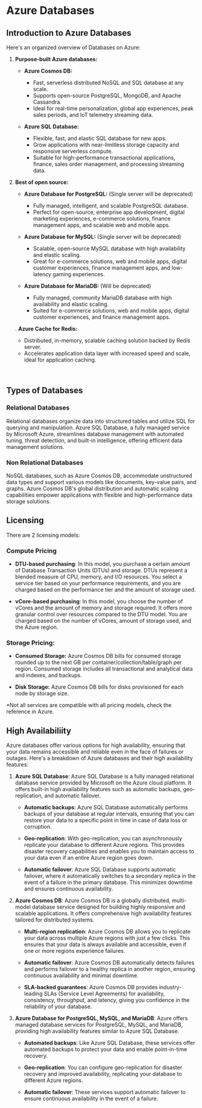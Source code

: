 # Azure Databases

## Introduction to Azure Databases

Here's an organized overview of Databases on Azure:

1. **Purpose-built Azure databases:**
   
   - **Azure Cosmos DB:**
     
     - Fast, serverless distributed NoSQL and SQL database at any scale.
     - Supports open-source PostgreSQL, MongoDB, and Apache Cassandra.
     - Ideal for real-time personalization, global app experiences, peak sales periods, and IoT telemetry streaming data.
   
   - **Azure SQL Database:**
     
     - Flexible, fast, and elastic SQL database for new apps.
     - Grow applications with near-limitless storage capacity and responsive serverless compute.
     - Suitable for high-performance transactional applications, finance, sales order management, and processing streaming data.

2. **Best of open source:**
   
   - **Azure Database for PostgreSQL:** (Single server will be deprecated)
     
     - Fully managed, intelligent, and scalable PostgreSQL database.
     - Perfect for open-source, enterprise app development, digital marketing experiences, e-commerce solutions, finance management apps, and scalable web and mobile apps.
   
   - **Azure Database for MySQL:** (Single server will be deprecated)
     
     - Scalable, open-source MySQL database with high availability and elastic scaling.
     - Great for e-commerce solutions, web and mobile apps, digital customer experiences, finance management apps, and low-latency gaming experiences.
   
   - **Azure Database for MariaDB:** (Will be deprecated)
     
     - Fully managed, community MariaDB database with high availability and elastic scaling.
     - Suited for e-commerce solutions, web and mobile apps, digital customer experiences, and finance management apps.
   
   . **Azure Cache for Redis:**
   
   - Distributed, in-memory, scalable caching solution backed by Redis server.
   - Accelerates application data layer with increased speed and scale, ideal for application caching.

&nbsp;

## Types of Databases

### Relational Databases

Relational databases organize data into structured tables and utilize SQL for querying and manipulation. Azure SQL Database, a fully managed service by Microsoft Azure, streamlines database management with automated tuning, threat detection, and built-in intelligence, offering efficient data management solutions.

### Non Relational Databases

NoSQL databases, such as Azure Cosmos DB, accommodate unstructured data types and support various models like documents, key-value pairs, and graphs. Azure Cosmos DB's global distribution and automatic scaling capabilities empower applications with flexible and high-performance data storage solutions.

## Licensing

There are 2 licensing models:

### Compute Pricing

- **DTU-based purchasing**: In this model, you purchase a certain amount of Database Transaction Units (DTUs) and storage. DTUs represent a blended measure of CPU, memory, and I/O resources. You select a service tier based on your performance requirements, and you are charged based on the performance tier and the amount of storage used. 

- **vCore-based purchasing**: In this model, you choose the number of vCores and the amount of memory and storage required. It offers more granular control over resources compared to the DTU model. You are charged based on the number of vCores, amount of storage used, and the Azure region.

### Storage Pricing:

- **Consumed Storage:** Azure Cosmos DB bills for consumed storage rounded up to the next GB per container/collection/table/graph per region. Consumed storage includes all transactional and analytical data and indexes, and backups.

- **Disk Storage:** Azure Cosmos DB bills for disks provisioned for each node by storage size.

*Not all services are compatible with all pricing models, check the reference in Azure.

## High Availabiliity

Azure databases offer various options for high availability, ensuring that your data remains accessible and reliable even in the face of failures or outages. Here's a breakdown of Azure databases and their high availability features:

1. **Azure SQL Database**: Azure SQL Database is a fully managed relational database service provided by Microsoft on the Azure cloud platform. It offers built-in high availability features such as automatic backups, geo-replication, and automatic failover.
   
   - **Automatic backups**: Azure SQL Database automatically performs backups of your database at regular intervals, ensuring that you can restore your data to a specific point in time in case of data loss or corruption.
   
   - **Geo-replication**: With geo-replication, you can asynchronously replicate your database to different Azure regions. This provides disaster recovery capabilities and enables you to maintain access to your data even if an entire Azure region goes down.
   
   - **Automatic failover**: Azure SQL Database supports automatic failover, where it automatically switches to a secondary replica in the event of a failure in the primary database. This minimizes downtime and ensures continuous availability.

2. **Azure Cosmos DB**: Azure Cosmos DB is a globally distributed, multi-model database service designed for building highly responsive and scalable applications. It offers comprehensive high availability features tailored for distributed systems.
   
   - **Multi-region replication**: Azure Cosmos DB allows you to replicate your data across multiple Azure regions with just a few clicks. This ensures that your data is always available and accessible, even if one or more regions experience failures.
   
   - **Automatic failover**: Azure Cosmos DB automatically detects failures and performs failover to a healthy replica in another region, ensuring continuous availability and minimal downtime.
   
   - **SLA-backed guarantees**: Azure Cosmos DB provides industry-leading SLAs (Service Level Agreements) for availability, consistency, throughput, and latency, giving you confidence in the reliability of your database.

3. **Azure Database for PostgreSQL, MySQL, and MariaDB**: Azure offers managed database services for PostgreSQL, MySQL, and MariaDB, providing high availability features similar to Azure SQL Database.
   
   - **Automated backups**: Like Azure SQL Database, these services offer automated backups to protect your data and enable point-in-time recovery.
   
   - **Geo-replication**: You can configure geo-replication for disaster recovery and improved availability, replicating your database to different Azure regions.
   
   - **Automatic failover**: These services support automatic failover to ensure continuous availability in the event of a failure.
